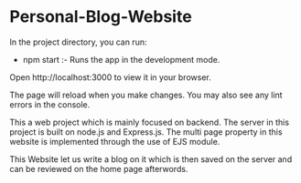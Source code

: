 # Personal-Blog-Website

In the project directory, you can run:

- npm start :- Runs the app in the development mode.

Open http://localhost:3000 to view it in your browser.

The page will reload when you make changes.
You may also see any lint errors in the console.

This a web project which is mainly focused on backend.
The server in this project is built on node.js and Express.js.
The multi page property  in this website is implemented through the use of EJS module.

This Website let us write a blog on it which is then saved on the server and can be reviewed on the home page afterwords.
